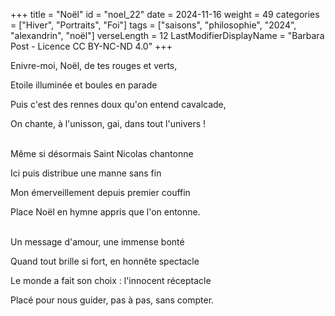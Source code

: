 +++
title = "Noël"
id = "noel_22"
date = 2024-11-16
weight = 49
categories = ["Hiver", "Portraits", "Foi"]
tags = ["saisons", "philosophie", "2024", "alexandrin", "noël"]
verseLength = 12
LastModifierDisplayName = "Barbara Post - Licence CC BY-NC-ND 4.0"
+++

Enivre-moi, Noël, de tes rouges et verts,

Etoile illuminée et boules en parade

Puis c'est des rennes doux qu'on entend cavalcade,

On chante, à l'unisson, gai, dans tout l'univers !

 \
Même si désormais Saint Nicolas chantonne

Ici puis distribue une manne sans fin

Mon émerveillement depuis premier couffin

Place Noël en hymne appris que l'on entonne.

 \
Un message d'amour, une immense bonté

Quand tout brille si fort, en honnête spectacle

Le monde a fait son choix : l'innocent réceptacle

Placé pour nous guider, pas à pas, sans compter.
